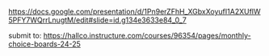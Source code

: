 https://docs.google.com/presentation/d/1Pn9erZFhH_XGbxXoyufI1A2XUflW5PFY7WQrrLnugtM/edit#slide=id.g134e3633e84_0_7

submit to:
https://hallco.instructure.com/courses/96354/pages/monthly-choice-boards-24-25